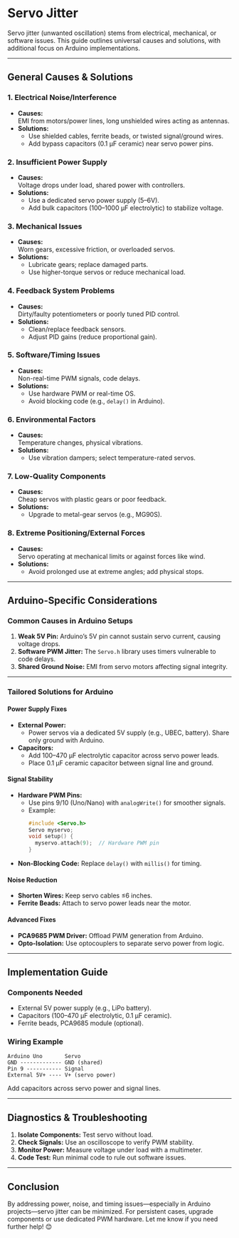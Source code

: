 # Servo Jitter

Servo jitter (unwanted oscillation) stems from electrical, mechanical, or software issues. This guide outlines universal causes and solutions, with additional focus on Arduino implementations.  

---

## **General Causes & Solutions**  

### 1. **Electrical Noise/Interference**  
   - **Causes:**  
     EMI from motors/power lines, long unshielded wires acting as antennas.  
   - **Solutions:**  
     - Use shielded cables, ferrite beads, or twisted signal/ground wires.  
     - Add bypass capacitors (0.1 µF ceramic) near servo power pins.  

### 2. **Insufficient Power Supply**  
   - **Causes:**  
     Voltage drops under load, shared power with controllers.  
   - **Solutions:**  
     - Use a dedicated servo power supply (5–6V).  
     - Add bulk capacitors (100–1000 µF electrolytic) to stabilize voltage.  

### 3. **Mechanical Issues**  
   - **Causes:**  
     Worn gears, excessive friction, or overloaded servos.  
   - **Solutions:**  
     - Lubricate gears; replace damaged parts.  
     - Use higher-torque servos or reduce mechanical load.  

### 4. **Feedback System Problems**  
   - **Causes:**  
     Dirty/faulty potentiometers or poorly tuned PID control.  
   - **Solutions:**  
     - Clean/replace feedback sensors.  
     - Adjust PID gains (reduce proportional gain).  

### 5. **Software/Timing Issues**  
   - **Causes:**  
     Non-real-time PWM signals, code delays.  
   - **Solutions:**  
     - Use hardware PWM or real-time OS.  
     - Avoid blocking code (e.g., `delay()` in Arduino).  

### 6. **Environmental Factors**  
   - **Causes:**  
     Temperature changes, physical vibrations.  
   - **Solutions:**  
     - Use vibration dampers; select temperature-rated servos.  

### 7. **Low-Quality Components**  
   - **Causes:**  
     Cheap servos with plastic gears or poor feedback.  
   - **Solutions:**  
     - Upgrade to metal-gear servos (e.g., MG90S).  

### 8. **Extreme Positioning/External Forces**  
   - **Causes:**  
     Servo operating at mechanical limits or against forces like wind.  
   - **Solutions:**  
     - Avoid prolonged use at extreme angles; add physical stops.  

---

## **Arduino-Specific Considerations**  

### **Common Causes in Arduino Setups**  
1. **Weak 5V Pin:** Arduino’s 5V pin cannot sustain servo current, causing voltage drops.  
2. **Software PWM Jitter:** The `Servo.h` library uses timers vulnerable to code delays.  
3. **Shared Ground Noise:** EMI from servo motors affecting signal integrity.  

---

### **Tailored Solutions for Arduino**  

#### **Power Supply Fixes**  
- **External Power:**  
  - Power servos via a dedicated 5V supply (e.g., UBEC, battery). Share only ground with Arduino.  
- **Capacitors:**  
  - Add 100–470 µF electrolytic capacitor across servo power leads.  
  - Place 0.1 µF ceramic capacitor between signal line and ground.  

#### **Signal Stability**  
- **Hardware PWM Pins:**  
  - Use pins 9/10 (Uno/Nano) with `analogWrite()` for smoother signals.  
  - Example:  
    ```cpp
    #include <Servo.h>
    Servo myservo;
    void setup() {
      myservo.attach(9);  // Hardware PWM pin
    }
    ```  
- **Non-Blocking Code:** Replace `delay()` with `millis()` for timing.  

#### **Noise Reduction**  
- **Shorten Wires:** Keep servo cables ≤6 inches.  
- **Ferrite Beads:** Attach to servo power leads near the motor.  

#### **Advanced Fixes**  
- **PCA9685 PWM Driver:** Offload PWM generation from Arduino.  
- **Opto-Isolation:** Use optocouplers to separate servo power from logic.  

---

## **Implementation Guide**  

### **Components Needed**  
- External 5V power supply (e.g., LiPo battery).  
- Capacitors (100–470 µF electrolytic, 0.1 µF ceramic).  
- Ferrite beads, PCA9685 module (optional).  

### **Wiring Example**  
```plaintext
Arduino Uno       Servo  
GND ------------- GND (shared)  
Pin 9 ----------- Signal  
External 5V+ ---- V+ (servo power)  
```  
Add capacitors across servo power and signal lines.  

---

## **Diagnostics & Troubleshooting**  
1. **Isolate Components:** Test servo without load.  
2. **Check Signals:** Use an oscilloscope to verify PWM stability.  
3. **Monitor Power:** Measure voltage under load with a multimeter.  
4. **Code Test:** Run minimal code to rule out software issues.  

---

## **Conclusion**  
By addressing power, noise, and timing issues—especially in Arduino projects—servo jitter can be minimized. For persistent cases, upgrade components or use dedicated PWM hardware. Let me know if you need further help! 😊